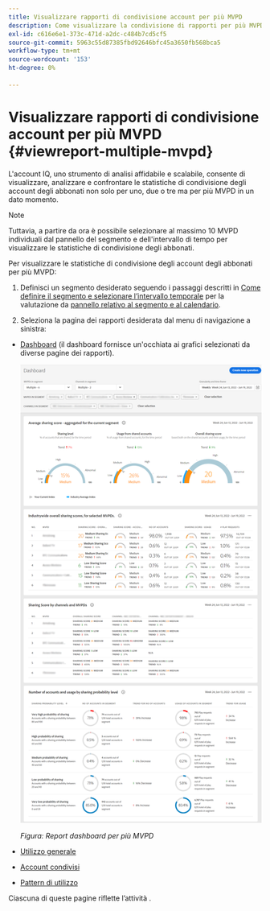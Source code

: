 ```yaml
---
title: Visualizzare rapporti di condivisione account per più MVPD
description: Come visualizzare la condivisione di rapporti per più MVPD.
exl-id: c616e6e1-373c-471d-a2dc-c484b7cd5cf5
source-git-commit: 5963c55d87385fbd92646bfc45a3650fb568bca5
workflow-type: tm+mt
source-wordcount: '153'
ht-degree: 0%

---
```


# Visualizzare rapporti di condivisione account per più MVPD {#viewreport-multiple-mvpd}

L&#39;account IQ, uno strumento di analisi affidabile e scalabile, consente di visualizzare, analizzare e confrontare le statistiche di condivisione degli account degli abbonati non solo per uno, due o tre ma per più MVPD in un dato momento.

>[!NOTE]
>
>Tuttavia, a partire da ora è possibile selezionare al massimo 10 MVPD individuali dal pannello del segmento e dell&#39;intervallo di tempo per visualizzare le statistiche di condivisione degli abbonati.

Per visualizzare le statistiche di condivisione degli account degli abbonati per più MVPD:

1. Definisci un segmento desiderato seguendo i passaggi descritti in [Come definire il segmento e selezionare l’intervallo temporale](/help/AccountIQ/howto-select-segment-timeframe.md) per la valutazione da [pannello relativo al segmento e al calendario](/help/AccountIQ/segments-timeframe.md).

1. Seleziona la pagina dei rapporti desiderata dal menu di navigazione a sinistra:

* [Dashboard](/help/AccountIQ/dashboard.md) (il dashboard fornisce un&#39;occhiata ai grafici selezionati da diverse pagine dei rapporti).

   ![](assets/mult-mvpds-dashboard.png)

   *Figura: Report dashboard per più MVPD*

* [Utilizzo generale](/help/AccountIQ/general-usage-reports.md)

* [Account condivisi](/help/AccountIQ/shared-acc-reports.md)

* [Pattern di utilizzo](/help/AccountIQ/usage-patterns.md)

Ciascuna di queste pagine riflette l’attività .

